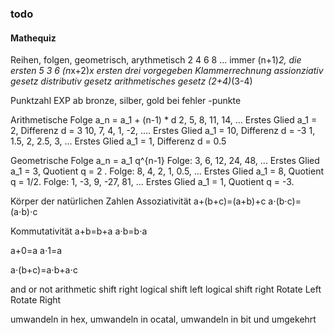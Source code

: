 ### todo

#### Mathequiz
Reihen, folgen, geometrisch, arythmetisch
2 4 6 8 ... immer (n+1)*2, die ersten 5
3 6 
(n*x+2)*x ersten drei vorgegeben
Klammerrechnung
assionziativ gesetz
distributiv gesetz
arithmetisches gesetz
(2+4)*(3-4)

Punktzahl EXP ab bronze, silber, gold
bei fehler -punkte

Arithmetische Folge  a_n = a_1 + (n-1) * d
2, 5, 8, 11, 14, ... Erstes Glied a_1 = 2, Differenz d = 3
10, 7, 4, 1, -2, .... Erstes Glied a_1 = 10, Differenz d = -3 
1, 1.5, 2, 2.5, 3, ... Erstes Glied a_1 = 1, Differenz d = 0.5

Geometrische Folge a_n = a_1 q^{n-1}
Folge: 3, 6, 12, 24, 48, ... Erstes Glied a_1 = 3, Quotient q = 2 .
Folge: 8, 4, 2, 1, 0.5, ... Erstes Glied a_1 = 8, Quotient q = 1/2.
Folge: 1, -3, 9, -27, 81, ... Erstes Glied a_1 = 1, Quotient q = -3.

Körper der natürlichen Zahlen
Assoziativität
a+(b+c)=(a+b)+c
a⋅(b⋅c)=(a⋅b)⋅c

Kommutativität
a+b=b+a
a⋅b=b⋅a

a+0=a
a⋅1=a

a⋅(b+c)=a⋅b+a⋅c

and 
or
not
arithmetic shift right 
logical shift left 
logical shift right
Rotate Left
Rotate Right 


umwandeln in hex, umwandeln in ocatal, umwandeln in bit und umgekehrt

